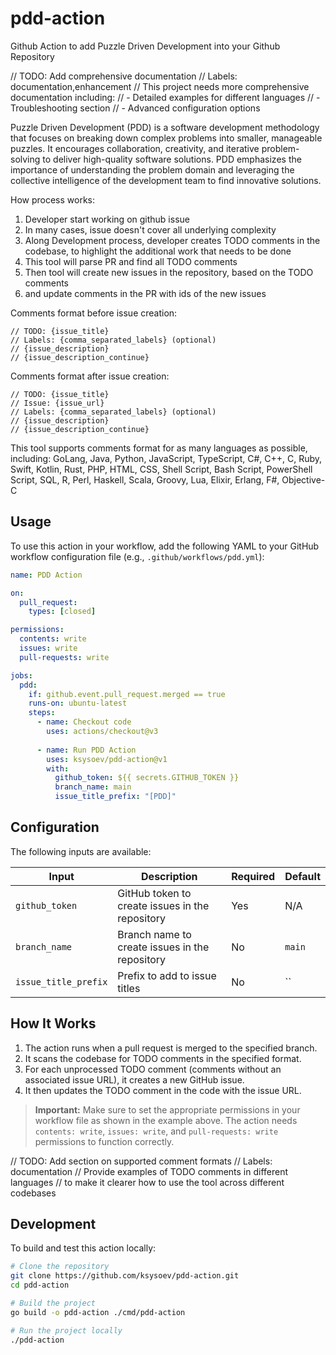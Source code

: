 # pdd-action
Github Action to add Puzzle Driven Development into your Github Repository 

// TODO: Add comprehensive documentation
// Labels: documentation,enhancement
// This project needs more comprehensive documentation including:
// - Detailed examples for different languages
// - Troubleshooting section
// - Advanced configuration options

Puzzle Driven Development (PDD) is a software development methodology that focuses on breaking down complex problems into smaller, manageable puzzles.
It encourages collaboration, creativity, and iterative problem-solving to deliver high-quality software solutions. 
PDD emphasizes the importance of understanding the problem domain and leveraging the collective intelligence of the development team to find innovative solutions.

How process works:
1. Developer start working on github issue
2. In many cases, issue doesn't cover all underlying complexity
3. Along Development process, developer creates TODO comments in the codebase, to highlight the additional work that needs to be done 
2. This tool will parse PR and find all TODO comments
3. Then tool will create new issues in the repository, based on the TODO comments
4. and update comments in the PR with ids of the new issues

Comments format before issue creation:
```
// TODO: {issue_title}
// Labels: {comma_separated_labels} (optional)
// {issue_description}
// {issue_description_continue}
```

Comments format after issue creation:
```
// TODO: {issue_title}
// Issue: {issue_url}
// Labels: {comma_separated_labels} (optional)
// {issue_description}
// {issue_description_continue}
```

This tool supports comments format for as many languages as possible, including:
GoLang, Java, Python, JavaScript, TypeScript, C#, C++, C, Ruby, Swift, Kotlin, Rust, PHP, HTML, CSS, Shell Script, Bash Script, PowerShell Script, SQL, R, Perl, Haskell, Scala, Groovy, Lua, Elixir, Erlang, F#, Objective-C

## Usage

To use this action in your workflow, add the following YAML to your GitHub workflow configuration file (e.g., `.github/workflows/pdd.yml`):

```yaml
name: PDD Action

on:
  pull_request:
    types: [closed]

permissions:
  contents: write
  issues: write
  pull-requests: write

jobs:
  pdd:
    if: github.event.pull_request.merged == true
    runs-on: ubuntu-latest
    steps:
      - name: Checkout code
        uses: actions/checkout@v3
        
      - name: Run PDD Action
        uses: ksysoev/pdd-action@v1
        with:
          github_token: ${{ secrets.GITHUB_TOKEN }}
          branch_name: main
          issue_title_prefix: "[PDD]"
```

## Configuration

The following inputs are available:

| Input | Description | Required | Default |
| ----- | ----------- | -------- | ------- |
| `github_token` | GitHub token to create issues in the repository | Yes | N/A |
| `branch_name` | Branch name to create issues in the repository | No | `main` |
| `issue_title_prefix` | Prefix to add to issue titles | No | `` |

## How It Works

1. The action runs when a pull request is merged to the specified branch.
2. It scans the codebase for TODO comments in the specified format.
3. For each unprocessed TODO comment (comments without an associated issue URL), it creates a new GitHub issue.
4. It then updates the TODO comment in the code with the issue URL.

> **Important:** Make sure to set the appropriate permissions in your workflow file as shown in the example above. The action needs `contents: write`, `issues: write`, and `pull-requests: write` permissions to function correctly.

// TODO: Add section on supported comment formats
// Labels: documentation
// Provide examples of TODO comments in different languages
// to make it clearer how to use the tool across different codebases

## Development

To build and test this action locally:

```bash
# Clone the repository
git clone https://github.com/ksysoev/pdd-action.git
cd pdd-action

# Build the project
go build -o pdd-action ./cmd/pdd-action

# Run the project locally
./pdd-action
```